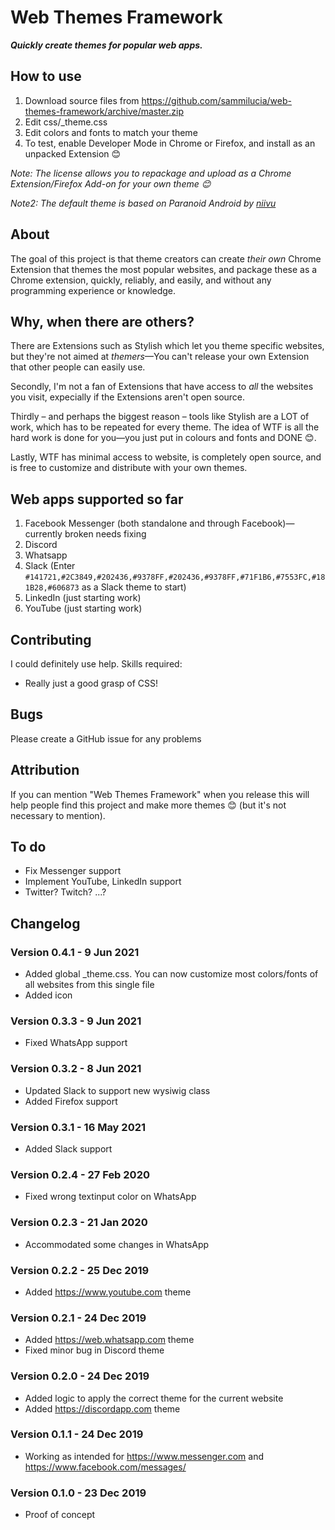 # Web Themes Framework
_**Quickly create themes for popular web apps.**_

## How to use
1. Download source files from https://github.com/sammilucia/web-themes-framework/archive/master.zip
2. Edit css/_theme.css
3. Edit colors and fonts to match your theme
4. To test, enable Developer Mode in Chrome or Firefox, and install as an unpacked Extension 😊

_Note: The license allows you to repackage and upload as a Chrome Extension/Firefox Add-on for your own theme 😊_

_Note2: The default theme is based on Paranoid Android by [niivu](https://www.deviantart.com/niivu/art/Paranoid-Android-Windows-10-Themes-821696974)_

## About
The goal of this project is that theme creators can create _their own_ Chrome Extension that themes the most popular websites, and package these as a Chrome extension, quickly, reliably, and easily, and without any programming experience or knowledge.

## Why, when there are others?
There are Extensions such as Stylish which let you theme specific websites, but they're not aimed at _themers_—You can't release your own Extension that other people can easily use.

Secondly, I'm not a fan of Extensions that have access to _all_ the websites you visit, expecially if the Extensions aren't open source.

Thirdly – and perhaps the biggest reason – tools like Stylish are a LOT of work, which has to be repeated for every theme. The idea of WTF is all the hard work is done for you—you just put in colours and fonts and DONE 😊.

Lastly, WTF has minimal access to website, is completely open source, and is free to customize and distribute with your own themes.

## Web apps supported so far
1. Facebook Messenger (both standalone and through Facebook)—currently broken needs fixing
2. Discord
3. Whatsapp
4. Slack (Enter `#141721,#2C3849,#202436,#9378FF,#202436,#9378FF,#71F1B6,#7553FC,#181B28,#606873` as a Slack theme to start)
5. LinkedIn (just starting work)
6. YouTube (just starting work)

## Contributing
I could definitely use help. Skills required:
- Really just a good grasp of CSS!

## Bugs
Please create a GitHub issue for any problems

## Attribution
If you can mention "Web Themes Framework" when you release this will help people find this project and make more themes 😊 (but it's not necessary to mention).

## To do
- Fix Messenger support
- Implement YouTube, LinkedIn support
- Twitter? Twitch? ...?

## Changelog
### Version 0.4.1 - 9 Jun 2021
- Added global _theme.css. You can now customize most colors/fonts of all websites from this single file
- Added icon

### Version 0.3.3 - 9 Jun 2021
- Fixed WhatsApp support

### Version 0.3.2 - 8 Jun 2021
- Updated Slack to support new wysiwig class
- Added Firefox support

### Version 0.3.1 - 16 May 2021
- Added Slack support

### Version 0.2.4 - 27 Feb 2020
- Fixed wrong textinput color on WhatsApp

### Version 0.2.3 - 21 Jan 2020
- Accommodated some changes in WhatsApp

### Version 0.2.2 - 25 Dec 2019
- Added https://www.youtube.com theme

### Version 0.2.1 - 24 Dec 2019
- Added https://web.whatsapp.com theme
- Fixed minor bug in Discord theme

### Version 0.2.0 - 24 Dec 2019
- Added logic to apply the correct theme for the current website
- Added https://discordapp.com theme

### Version 0.1.1 - 24 Dec 2019
- Working as intended for https://www.messenger.com and https://www.facebook.com/messages/

### Version 0.1.0 - 23 Dec 2019
- Proof of concept

